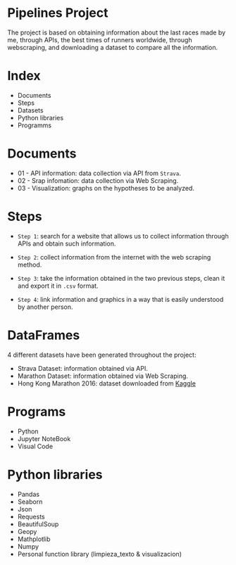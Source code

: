 # Pipelines Project

The project is based on obtaining information about the last races made by me, through APIs, the best times of runners worldwide, through webscraping, and downloading a dataset to compare all the information.

# Index

* Documents
* Steps
* Datasets
* Python libraries
* Programms


# Documents

* 01 - API information: data collection via API from `Strava`.
* 02 - Srap infomation: data collection via Web Scraping.
* 03 - Visualization: graphs on the hypotheses to be analyzed.



# Steps

* `Step 1`: search for a website that allows us to collect information through APIs and obtain such information.
        
* `Step 2`: collect information from the internet with the web scraping method.

* `Step 3`: take the information obtained in the two previous steps, clean it and export it in `.csv` format.

* `Step 4`: link information and graphics in a way that is easily understood by another person.


# DataFrames

4 different datasets have been generated throughout the project:

   * Strava Dataset: information obtained via API.
   * Marathon Dataset: information obtained via Web Scraping.
   * Hong Kong Marathon 2016: dataset downloaded from  [Kaggle](https://www.kaggle.com/melvincheung/hong-kong-marathon-2016)
    


# Programs

* Python
* Jupyter NoteBook
* Visual Code


# Python libraries

* Pandas
* Seaborn
* Json
* Requests
* BeautifulSoup
* Geopy
* Mathplotlib
* Numpy
* Personal function library (limpieza_texto & visualizacion)